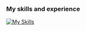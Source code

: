 ### My skills and experience

[![My Skills](https://skillicons.dev/icons?i=cs,unity,blender,py)](https://skillicons.dev)
